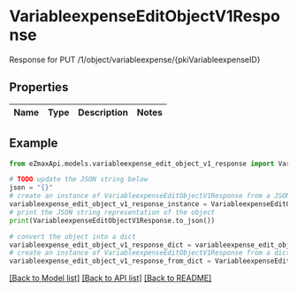 # VariableexpenseEditObjectV1Response

Response for PUT /1/object/variableexpense/{pkiVariableexpenseID}

## Properties

Name | Type | Description | Notes
------------ | ------------- | ------------- | -------------

## Example

```python
from eZmaxApi.models.variableexpense_edit_object_v1_response import VariableexpenseEditObjectV1Response

# TODO update the JSON string below
json = "{}"
# create an instance of VariableexpenseEditObjectV1Response from a JSON string
variableexpense_edit_object_v1_response_instance = VariableexpenseEditObjectV1Response.from_json(json)
# print the JSON string representation of the object
print(VariableexpenseEditObjectV1Response.to_json())

# convert the object into a dict
variableexpense_edit_object_v1_response_dict = variableexpense_edit_object_v1_response_instance.to_dict()
# create an instance of VariableexpenseEditObjectV1Response from a dict
variableexpense_edit_object_v1_response_from_dict = VariableexpenseEditObjectV1Response.from_dict(variableexpense_edit_object_v1_response_dict)
```
[[Back to Model list]](../README.md#documentation-for-models) [[Back to API list]](../README.md#documentation-for-api-endpoints) [[Back to README]](../README.md)


